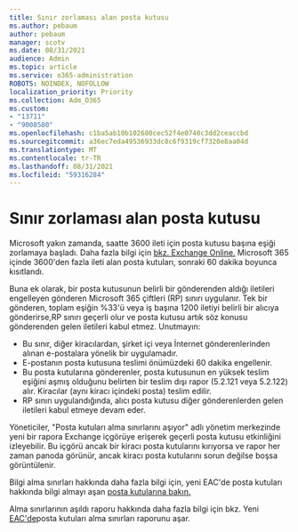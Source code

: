 ```yaml
---
title: Sınır zorlaması alan posta kutusu
ms.author: pebaum
author: pebaum
manager: scotv
ms.date: 08/31/2021
audience: Admin
ms.topic: article
ms.service: o365-administration
ROBOTS: NOINDEX, NOFOLLOW
localization_priority: Priority
ms.collection: Adm_O365
ms.custom:
- "13711"
- "9008580"
ms.openlocfilehash: c1ba5ab10b102680cec52f4e0740c3dd2ceaccbd
ms.sourcegitcommit: a36ec7eda49536933dc8c6f9319cf7320e8aa04d
ms.translationtype: MT
ms.contentlocale: tr-TR
ms.lasthandoff: 08/31/2021
ms.locfileid: "59316284"
---
```

# <a name="mailbox-receiving-limit-enforcement"></a>Sınır zorlaması alan posta kutusu

Microsoft yakın zamanda, saatte 3600 ileti için posta kutusu başına eşiği zorlamaya başladı. Daha fazla bilgi için [bkz. Exchange Online.](https://docs.microsoft.com/office365/servicedescriptions/exchange-online-service-description/exchange-online-limits#receiving-limits) Microsoft 365 içinde 3600'den fazla ileti alan posta kutuları, sonraki 60 dakika boyunca kısıtlandı. 

Buna ek olarak, bir posta kutusunun belirli bir gönderenden aldığı iletileri engelleyen gönderen Microsoft 365 çiftleri (RP) sınırı uygulanır. Tek bir gönderen, toplam eşiğin %33'ü veya iş başına 1200 iletiyi belirli bir alıcıya gönderirse,RP sınırı geçerli olur ve posta kutusu artık söz konusu gönderenden gelen iletileri kabul etmez. Unutmayın:

- Bu sınır, diğer kiracılardan, şirket içi veya İnternet gönderenlerinden alınan e-postalara yönelik bir uygulamadır.
- E-postanın posta kutusuna teslimi önümüzdeki 60 dakika engellenir. 
- Bu posta kutularına gönderenler, posta kutusunun en yüksek teslim eşiğini aşmış olduğunu belirten bir teslim dışı rapor (5.2.121 veya 5.2.122) alır. Kiracılar (aynı kiracı içindeki posta) teslim edilir.
- RP sınırı uygulandığında, alıcı posta kutusu diğer gönderenlerden gelen iletileri kabul etmeye devam eder.

Yöneticiler, "Posta kutuları alma sınırlarını aşıyor" adlı yönetim merkezinde yeni bir rapora Exchange içgörüye erişerek geçerli posta kutusu etkinliğini izleyebilir. Bu içgörü ancak bir kiracı posta kutularını kırıyorsa ve rapor her zaman panoda görünür, ancak kiracı posta kutularını sorun değilse boşsa görüntülenir.

Bilgi alma sınırları hakkında daha fazla bilgi için, yeni EAC'de posta kutuları hakkında bilgi almayı aşan [posta kutularına bakın.](https://docs.microsoft.com/exchange/monitoring/mail-flow-insights/mailboxes-exceeding-receiving-limits-insights)

Alma sınırlarının aşıldı raporu hakkında daha fazla bilgi için bkz. Yeni [EAC'de](https://docs.microsoft.com/exchange/monitoring/mail-flow-reports/mailboxes-exceeding-receiving-limits-report)posta kutuları alma sınırları raporunu aşar.